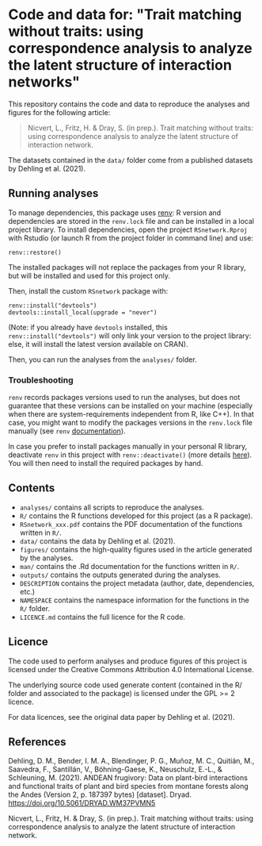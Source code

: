 # Code and data for: "Trait matching without traits: using correspondence analysis to analyze the latent structure of interaction networks"

This repository contains the code and data to reproduce the analyses and figures for the following article:

> Nicvert, L., Fritz, H. & Dray, S. (in prep.). Trait matching without traits: using correspondence analysis to analyze the latent structure of interaction network.

The datasets contained in the `data/` folder come from a published datasets by Dehling et al. (2021).

## Running analyses

To manage dependencies, this package uses [renv](https://rstudio.github.io/renv/index.html): R version and dependencies are stored in the `renv.lock` file and can be installed in a local project library.
To install dependencies, open the project `RSnetwork.Rproj` with Rstudio (or launch R from the project folder in command line) and use:
```{r}
renv::restore()
```
The installed packages will not replace the packages from your R library, but will be installed and used for this project only.

Then, install the custom `RSnetwork` package with:
```{r}
renv::install("devtools")
devtools::install_local(upgrade = "never")
```
(Note: if you already have `devtools` installed, this `renv::install("devtools")` will only link your version to the project library: else, it will install the latest version available on CRAN).

Then, you can run the analyses from the `analyses/` folder.

### Troubleshooting
`renv` records packages versions used to run the analyses, but does not guarantee that these versions can be installed on your machine (especially when there are system-requirements independent from R, like C++). In that case, you might want to modify the packages versions in the `renv.lock` file manually (see `renv` [documentation](https://rstudio.github.io/renv/articles/faq.html#how-do-i-update-the-lockfile)).

In case you prefer to install packages manually in your personal R library, deactivate `renv` in this project with `renv::deactivate()` (more details [here](https://rstudio.github.io/renv/articles/renv.html#uninstalling-renv)). You will then need to install the required packages by hand.


## Contents

-   `analyses/` contains all scripts to reproduce the analyses.
-   `R/` contains the R functions developed for this project (as a R package).
-   `RSnetwork_xxx.pdf` contains the PDF documentation of the functions written in `R/`.
-   `data/` contains the data by Dehling et al. (2021).
-   `figures/` contains the high-quality figures used in the article generated by the analyses.
-   `man/` contains the .Rd documentation for the functions written in `R/`.
-   `outputs/` contains the outputs generated during the analyses.
-   `DESCRIPTION` contains the project metadata (author, date, dependencies, etc.)
-   `NAMESPACE` contains the namespace information for the functions in the `R/` folder.
-   `LICENCE.md` contains the full licence for the R code.

## Licence

The code used to perform analyses and produce figures of this project is licensed under the Creative Commons Attribution 4.0 International License.

The underlying source code used generate content (contained in the R/ folder and associated to the package) is licensed under the GPL >= 2 licence.

For data licences, see the original data paper by Dehling et al. (2021).

## References

Dehling, D. M., Bender, I. M. A., Blendinger, P. G., Muñoz, M. C., Quitián, M., Saavedra, F., Santillán, V., Böhning-Gaese, K., Neuschulz, E.-L., & Schleuning, M. (2021). ANDEAN frugivory: Data on plant-bird interactions and functional traits of plant and bird species from montane forests along the Andes (Version 2, p. 187397 bytes) [dataset]. Dryad. https://doi.org/10.5061/DRYAD.WM37PVMN5

Nicvert, L., Fritz, H. & Dray, S. (in prep.). Trait matching without traits: using correspondence analysis to analyze the latent structure of interaction network.
